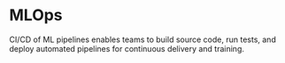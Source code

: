 # MLOps
CI/CD of ML pipelines enables teams to build source code, run tests, and deploy automated pipelines for continuous delivery and training.
